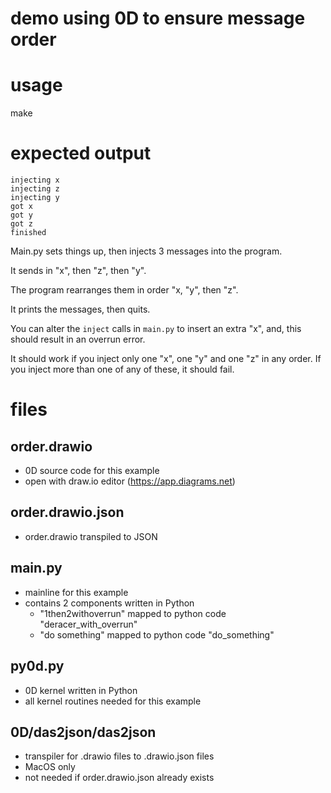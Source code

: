 # demo using 0D to ensure message order

# usage
make

# expected output
```
injecting x
injecting z
injecting y
got x
got y
got z
finished
```

Main.py sets things up, then injects 3 messages into the program. 

It sends in "x", then "z", then "y". 

The program rearranges them in order "x, "y", then "z". 

It prints the messages, then quits.

You can alter the `inject` calls in `main.py` to insert an extra "x", and, this should result in an overrun error.

It should work if you inject only one "x", one "y" and one "z" in any order. If you inject more than one of any of these, it should fail.

# files
## order.drawio
- 0D source code for this example
- open with draw.io editor (https://app.diagrams.net)
## order.drawio.json
- order.drawio transpiled to JSON
## main.py
- mainline for this example
- contains 2 components written in Python
  - "1then2withoverrun" mapped to python code "deracer_with_overrun"
  - "do something" mapped to python code "do_something"
## py0d.py
- 0D kernel written in Python
- all kernel routines needed for this example
## 0D/das2json/das2json
- transpiler for .drawio files to .drawio.json files
- MacOS only
- not needed if order.drawio.json already exists


